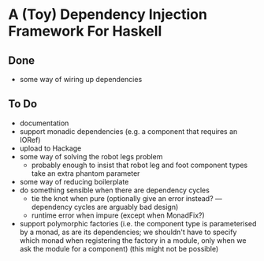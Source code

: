 # A (Toy) Dependency Injection Framework For Haskell

## Done

 *  some way of wiring up dependencies

## To Do

 *  documentation
 *  support monadic dependencies (e.g. a component that requires an IORef)
 *  upload to Hackage
 *  some way of solving the robot legs problem
     *  probably enough to insist that robot leg and foot component types take an extra phantom parameter
 *  some way of reducing boilerplate
 *  do something sensible when there are dependency cycles
     *  tie the knot when pure (optionally give an error instead? — dependency cycles are arguably bad design)
     *  runtime error when impure (except when MonadFix?)
 *  support polymorphic factories (i.e. the component type is parameterised by a monad, as are its dependencies;
    we shouldn't have to specify which monad when registering the factory in a module, only when we ask the module
    for a component) (this might not be possible)
